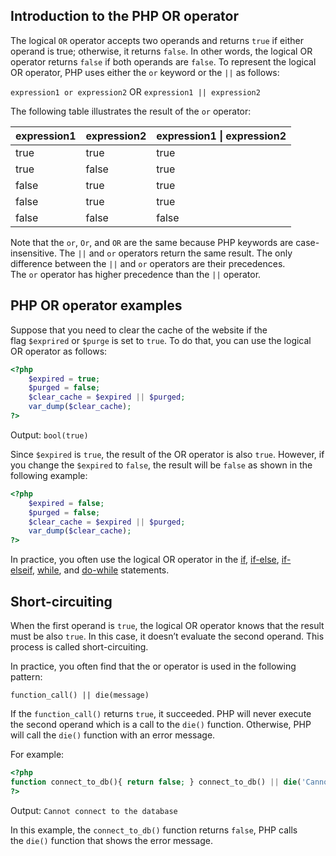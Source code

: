 
## Introduction to the PHP OR operator

The logical `OR` operator accepts two operands and returns `true` if either operand is true; otherwise, it returns `false`. In other words, the logical OR operator returns `false` if both operands are `false`.
To represent the logical OR operator, PHP uses either the `or` keyword or the `||` as follows:

`expression1 or expression2`
OR
`expression1 || expression2`

The following table illustrates the result of the `or` operator:

| expression1 | expression2 | expression1 \| expression2 |
|---| ---- | --- |
| true | true | true |
| true | false | true |
| false | true | true |
| false | true | true |
| false | false | false |

Note that the `or`, `Or`, and `OR` are the same because PHP keywords are case-insensitive.
The `||` and `or` operators return the same result. The only difference between the `||` and `or` operators are their precedences. The `or` operator has higher precedence than the `||` operator.

## PHP OR operator examples

Suppose that you need to clear the cache of the website if the flag `$exprired` or `$purge` is set to `true`. To do that, you can use the logical OR operator as follows:

```php
<?php 
	$expired = true; 
	$purged = false; 
	$clear_cache = $expired || $purged; 
	var_dump($clear_cache);
?>
```
Output:
`bool(true)`

Since `$expired` is `true`, the result of the OR operator is also `true`.
However, if you change the `$expired` to `false`, the result will be `false` as shown in the following example:

```php
<?php 
	$expired = false; 
	$purged = false; 
	$clear_cache = $expired || $purged; 
	var_dump($clear_cache);
?>
```

In practice, you often use the logical OR operator in the [if](https://www.phptutorial.net/php-tutorial/php-if/), [if-else](https://www.phptutorial.net/php-tutorial/php-if-else/), [if-elseif](https://www.phptutorial.net/php-tutorial/php-if-elseif/), [while](https://www.phptutorial.net/php-tutorial/php-while/), and [do-while](https://www.phptutorial.net/php-tutorial/php-do-while/) statements.

## Short-circuiting

When the first operand is `true`, the logical OR operator knows that the result must be also `true`. In this case, it doesn’t evaluate the second operand. This process is called short-circuiting.

In practice, you often find that the or operator is used in the following pattern:

`function_call() || die(message)`

If the `function_call()` returns `true`, it succeeded. PHP will never execute the second operand which is a call to the `die()` function. Otherwise, PHP will call the `die()` function with an error message.

For example:

```php
<?php 
function connect_to_db(){ return false; } connect_to_db() || die('Cannot connect to the database.');
?>
```

Output:
`Cannot connect to the database`

In this example, the `connect_to_db()` function returns `false`, PHP calls the `die()` function that shows the error message.

